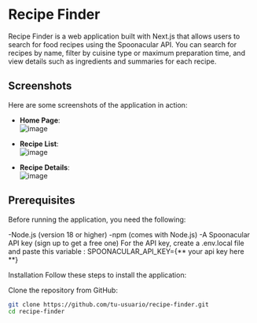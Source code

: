 # Recipe Finder

Recipe Finder is a web application built with Next.js that allows users to search for food recipes using the Spoonacular API. You can search for recipes by name, filter by cuisine type or maximum preparation time, and view details such as ingredients and summaries for each recipe.

## Screenshots

Here are some screenshots of the application in action:

- **Home Page**:  
 ![image](https://github.com/user-attachments/assets/a964a699-a141-42f5-8b60-0bbc97b5c703)

- **Recipe List**:  
  ![image](https://github.com/user-attachments/assets/318cd6d0-bc0a-4d88-bd76-4b87e85dec0f)

- **Recipe Details**:  
  ![image](https://github.com/user-attachments/assets/968eaa7b-ef7b-483f-b9a9-53ad79f9efbd)


## Prerequisites

Before running the application, you need the following:

-Node.js (version 18 or higher)
-npm (comes with Node.js)
-A Spoonacular API key (sign up to get a free one) 
For the API key, create a .env.local file and paste this variable :  SPOONACULAR_API_KEY={** your api key here **}



Installation
Follow these steps to install the application:

Clone the repository from GitHub:

   ```bash
   git clone https://github.com/tu-usuario/recipe-finder.git
   cd recipe-finder
   ```
